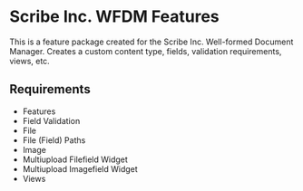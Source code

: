 # Scribe Inc. WFDM Features

This is a feature package created for the Scribe Inc. Well-formed Document Manager.
Creates a custom content type, fields, validation requirements, views, etc.

## Requirements

* Features
* Field Validation
* File
* File (Field) Paths
* Image
* Multiupload Filefield Widget
* Multiupload Imagefield Widget
* Views
